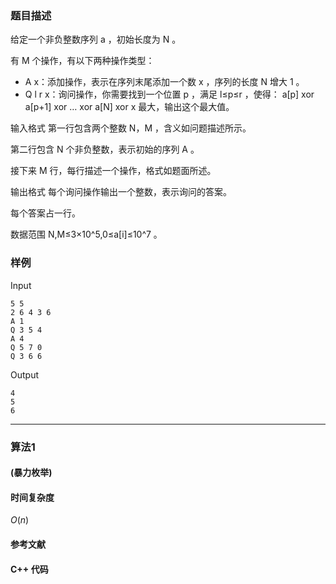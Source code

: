 ### 题目描述

给定一个非负整数序列  a ，初始长度为  N 。

有  M  个操作，有以下两种操作类型：

- A x：添加操作，表示在序列末尾添加一个数  x ，序列的长度  N  增大  1 。
- Q l r x：询问操作，你需要找到一个位置  p ，满足  l≤p≤r ，使得： a[p] xor a[p+1] xor … xor a[N] xor x  最大，输出这个最大值。

输入格式
第一行包含两个整数  N，M ，含义如问题描述所示。

第二行包含  N  个非负整数，表示初始的序列  A 。

接下来  M  行，每行描述一个操作，格式如题面所述。

输出格式
每个询问操作输出一个整数，表示询问的答案。

每个答案占一行。

数据范围
N,M≤3×10^5,0≤a[i]≤10^7 。



### 样例

Input

```
5 5
2 6 4 3 6
A 1 
Q 3 5 4 
A 4 
Q 5 7 0 
Q 3 6 6 
```

Output

```
4
5
6
```

----------

### 算法1
#### (暴力枚举)


#### 时间复杂度

$O(n)$

#### 参考文献

#### C++ 代码

``` cpp

```